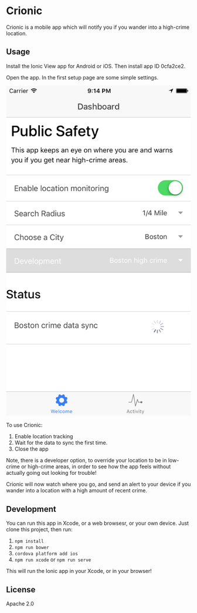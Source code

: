 # Crionic

Crionic is a mobile app which will notify you if you wander into a high-crime location.

## Usage

Install the Ionic View app for Android or iOS. Then install app ID 0cfa2ce2.

Open the app. In the first setup page are some simple settings.

![The Crionic main screen](media/crionic-settings.png)

To use Crionic:

1. Enable location tracking
2. Wait for the data to sync the first time.
3. Close the app

Note, there is a developer option, to override your location to be in low-crime or high-crime areas, in order to see how the app feels without actually going out looking for trouble!

Crionic will now watch where you go, and send an alert to your device if you wander into a location with a high amount of recent crime.

## Development

You can run this app in Xcode, or a web browsesr, or your own device. Just clone this project, then run:

1. `npm install`
2. `npm run bower`
3. `cordova platform add ios`
4. `npm run xcode` or `npm run serve`

This will run the Ionic app in your Xcode, or in your browser!

## License

Apache 2.0
